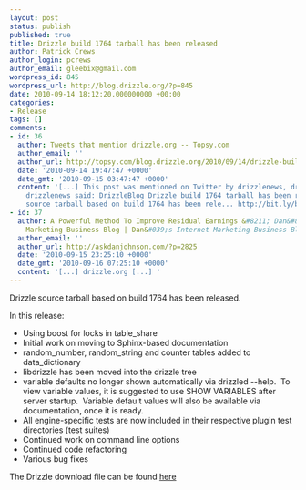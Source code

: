 ```yaml
---
layout: post
status: publish
published: true
title: Drizzle build 1764 tarball has been released
author: Patrick Crews
author_login: pcrews
author_email: gleebix@gmail.com
wordpress_id: 845
wordpress_url: http://blog.drizzle.org/?p=845
date: 2010-09-14 18:12:20.000000000 +00:00
categories:
- Release
tags: []
comments:
- id: 36
  author: Tweets that mention drizzle.org -- Topsy.com
  author_email: ''
  author_url: http://topsy.com/blog.drizzle.org/2010/09/14/drizzle-build-1764-tarball/?utm_source=pingback&amp;utm_campaign=L2
  date: '2010-09-14 19:47:47 +0000'
  date_gmt: '2010-09-15 03:47:47 +0000'
  content: '[...] This post was mentioned on Twitter by drizzlenews, drizzlenews.
    drizzlenews said: DrizzleBlog Drizzle build 1764 tarball has been released: Drizzle
    source tarball based on build 1764 has been rele... http://bit.ly/bbjDRi [...] '
- id: 37
  author: A Powerful Method To Improve Residual Earnings &#8211; Dan&#8217;s Internet
    Marketing Business Blog | Dan&#039;s Internet Marketing Business Blog!
  author_email: ''
  author_url: http://askdanjohnson.com/?p=2825
  date: '2010-09-15 23:25:10 +0000'
  date_gmt: '2010-09-16 07:25:10 +0000'
  content: '[...] drizzle.org [...] '
---
```

Drizzle source tarball based on build 1764 has been released.

In this release:
<ul>
	<li>Using boost for locks in table_share</li>
	<li>Initial work on moving to Sphinx-based documentation</li>
	<li>random_number, random_string and counter tables added to data_dictionary</li>
	<li>libdrizzle has been moved into the drizzle tree</li>
	<li>variable defaults no longer shown automatically via drizzled --help.  To view variable values, it is suggested to use SHOW VARIABLES after server startup.  Variable default values will also be available via documentation, once it is ready.</li>
	<li>All engine-specific tests are now included in their respective plugin test directories (test suites)</li>
	<li>Continued work on command line options</li>
	<li>Continued code refactoring</li>
	<li>Various bug fixes</li>
</ul>
The Drizzle download file can be found <a href="https://launchpad.net/drizzle/+milestone/2010-09-13">here</a>
